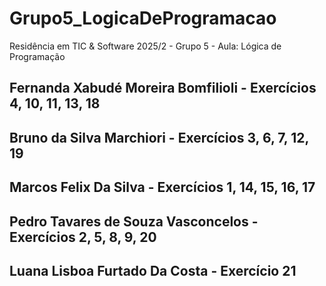 # Grupo5_LogicaDeProgramacao
Residência em TIC &amp; Software 2025/2 - Grupo 5 - Aula: Lógica de Programação

## Fernanda Xabudé Moreira Bomfilioli - Exercícios  4, 10, 11, 13, 18
## Bruno da Silva Marchiori - Exercícios 3, 6, 7, 12, 19
## Marcos Felix Da Silva - Exercícios 1, 14, 15, 16, 17
## Pedro Tavares de Souza Vasconcelos - Exercícios 2, 5, 8, 9, 20
## Luana Lisboa Furtado Da Costa - Exercício 21
